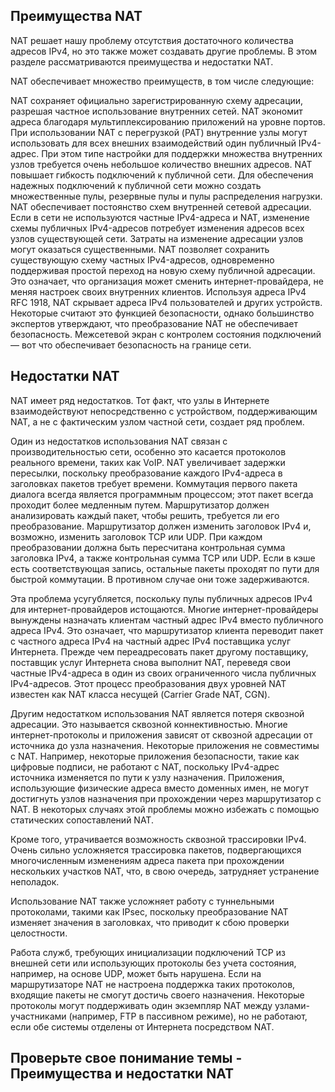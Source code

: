 

<!-- 6.3.1 -->
## Преимущества NAT
NAT решает нашу проблему отсутствия достаточного количества адресов IPv4, но это также может создавать другие проблемы. В этом разделе рассматриваются преимущества и недостатки NAT.

NAT обеспечивает множество преимуществ, в том числе следующие:

NAT сохраняет официально зарегистрированную схему адресации, разрешая частное использование внутренних сетей. NAT экономит адреса благодаря мультиплексированию приложений на уровне портов. При использовании NAT с перегрузкой (PAT) внутренние узлы могут использовать для всех внешних взаимодействий один публичный IPv4-адрес. При этом типе настройки для поддержки множества внутренних узлов требуется очень небольшое количество внешних адресов.
NAT повышает гибкость подключений к публичной сети. Для обеспечения надежных подключений к публичной сети можно создать множественные пулы, резервные пулы и пулы распределения нагрузки.
NAT обеспечивает постоянство схем внутренней сетевой адресации. Если в сети не используются частные IPv4-адреса и NAT, изменение схемы публичных IPv4-адресов потребует изменения адресов всех узлов существующей сети. Затраты на изменение адресации узлов могут оказаться существенными. NAT позволяет сохранить существующую схему частных IPv4-адресов, одновременно поддерживая простой переход на новую схему публичной адресации. Это означает, что организация может сменить интернет-провайдера, не меняя настроек своих внутренних клиентов.
Используя адреса IPv4 RFC 1918, NAT скрывает адреса IPv4 пользователей и других устройств. Некоторые считают это функцией безопасности, однако большинство экспертов утверждают, что преобразование NAT не обеспечивает безопасность. Межсетевой экран с контролем состояния подключений — вот что обеспечивает безопасность на границе сети.

<!-- 6.3.2 -->
## Недостатки NAT
NAT имеет ряд недостатков. Тот факт, что узлы в Интернете взаимодействуют непосредственно с устройством, поддерживающим NAT, а не с фактическим узлом частной сети, создает ряд проблем.

Один из недостатков использования NAT связан с производительностью сети, особенно это касается протоколов реального времени, таких как VoIP. NAT увеличивает задержки пересылки, поскольку преобразование каждого IPv4-адреса в заголовках пакетов требует времени. Коммутация первого пакета диалога всегда является программным процессом; этот пакет всегда проходит более медленным путем. Маршрутизатор должен анализировать каждый пакет, чтобы решить, требуется ли его преобразование. Маршрутизатор должен изменить заголовок IPv4 и, возможно, изменить заголовок TCP или UDP. При каждом преобразовании должна быть пересчитана контрольная сумма заголовка IPv4, а также контрольная сумма TCP или UDP. Если в кэше есть соответствующая запись, остальные пакеты проходят по пути для быстрой коммутации. В противном случае они тоже задерживаются.

Эта проблема усугубляется, поскольку пулы публичных адресов IPv4 для интернет-провайдеров истощаются. Многие интернет-провайдеры вынуждены назначать клиентам частный адрес IPv4 вместо публичного адреса IPv4. Это означает, что маршрутизатор клиента переводит пакет с частного адреса IPv4 на частный адрес IPv4 поставщика услуг Интернета. Прежде чем переадресовать пакет другому поставщику, поставщик услуг Интернета снова выполнит NAT, переведя свои частные IPv4-адреса в один из своих ограниченного числа публичных IPv4-адресов. Этот процесс преобразования двух уровней NAT известен как NAT класса несущей (Carrier Grade NAT, CGN).

Другим недостатком использования NAT является потеря сквозной адресации. Это называется сквозной коннективностью. Многие интернет-протоколы и приложения зависят от сквозной адресации от источника до узла назначения. Некоторые приложения не совместимы с NAT. Например, некоторые приложения безопасности, такие как цифровые подписи, не работают с NAT, поскольку IPv4-адрес источника изменяется по пути к узлу назначения. Приложения, использующие физические адреса вместо доменных имен, не могут достигнуть узлов назначения при прохождении через маршрутизатор с NAT. В некоторых случаях этой проблемы можно избежать с помощью статических сопоставлений NAT.

Кроме того, утрачивается возможность сквозной трассировки IPv4. Очень сильно усложняется трассировка пакетов, подвергающихся многочисленным изменениям адреса пакета при прохождении нескольких участков NAT, что, в свою очередь, затрудняет устранение неполадок.

Использование NAT также усложняет работу с туннельными протоколами, такими как IPsec, поскольку преобразование NAT изменяет значения в заголовках, что приводит к сбою проверки целостности.

Работа служб, требующих инициализации подключений TCP из внешней сети или использующих протоколы без учета состояния, например, на основе UDP, может быть нарушена. Если на маршрутизаторе NAT не настроена поддержка таких протоколов, входящие пакеты не смогут достичь своего назначения. Некоторые протоколы могут поддерживать один экземпляр NAT между узлами-участниками (например, FTP в пассивном режиме), но не работают, если обе системы отделены от Интернета посредством NAT.

<!-- 6.3.3 -->
## Проверьте свое понимание темы - Преимущества и недостатки NAT

<!-- остался квиз 6.3.3 -->